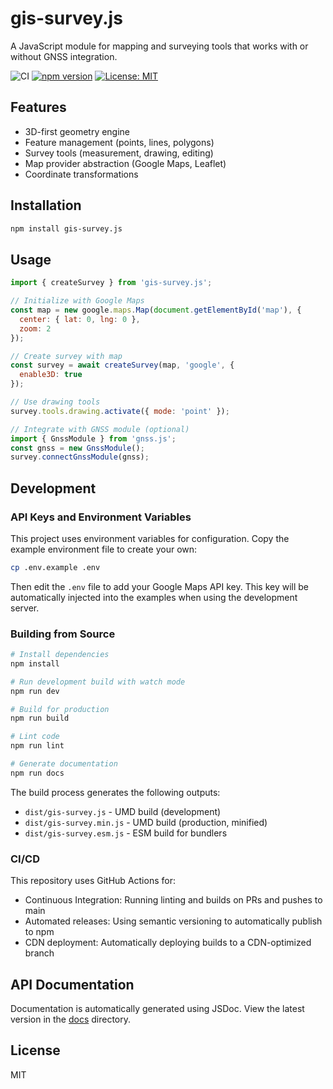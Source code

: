 # gis-survey.js

A JavaScript module for mapping and surveying tools that works with or without GNSS integration.

![CI](https://github.com/BrandonLewis/gis-survey.js/workflows/CI/badge.svg)
[![npm version](https://badge.fury.io/js/gis-survey.js.svg)](https://badge.fury.io/js/gis-survey.js)
[![License: MIT](https://img.shields.io/badge/License-MIT-yellow.svg)](https://opensource.org/licenses/MIT)

## Features

- 3D-first geometry engine
- Feature management (points, lines, polygons)
- Survey tools (measurement, drawing, editing)
- Map provider abstraction (Google Maps, Leaflet)
- Coordinate transformations

## Installation

```bash
npm install gis-survey.js
```

## Usage

```javascript
import { createSurvey } from 'gis-survey.js';

// Initialize with Google Maps
const map = new google.maps.Map(document.getElementById('map'), {
  center: { lat: 0, lng: 0 },
  zoom: 2
});

// Create survey with map
const survey = await createSurvey(map, 'google', {
  enable3D: true
});

// Use drawing tools
survey.tools.drawing.activate({ mode: 'point' });

// Integrate with GNSS module (optional)
import { GnssModule } from 'gnss.js';
const gnss = new GnssModule();
survey.connectGnssModule(gnss);
```

## Development

### API Keys and Environment Variables

This project uses environment variables for configuration. Copy the example environment file to create your own:

```bash
cp .env.example .env
```

Then edit the `.env` file to add your Google Maps API key. This key will be automatically injected into the examples when using the development server.

### Building from Source

```bash
# Install dependencies
npm install

# Run development build with watch mode
npm run dev

# Build for production
npm run build

# Lint code
npm run lint

# Generate documentation
npm run docs
```

The build process generates the following outputs:
- `dist/gis-survey.js` - UMD build (development)
- `dist/gis-survey.min.js` - UMD build (production, minified)
- `dist/gis-survey.esm.js` - ESM build for bundlers

### CI/CD

This repository uses GitHub Actions for:
- Continuous Integration: Running linting and builds on PRs and pushes to main
- Automated releases: Using semantic versioning to automatically publish to npm
- CDN deployment: Automatically deploying builds to a CDN-optimized branch

## API Documentation

Documentation is automatically generated using JSDoc. View the latest version in the [docs](https://BrandonLewis.github.io/gis-survey.js/docs/) directory.

## License

MIT